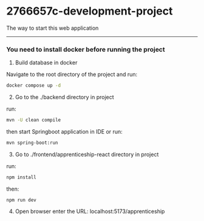 # 2766657c-development-project
The way to start this web application

---
### You need to install docker before running the project

1. Build database in docker

Navigate to the root directory of the project and run:

```bash
docker compose up -d
```

2. Go to the ./backend directory in project

run: 

```bash
mvn -U clean compile
```

then start Springboot application in IDE or run:

```bash
mvn spring-boot:run
```

3. Go to ./frontend/apprenticeship-react directory in project

run:

```bash
npm install
```

then:

```
npm run dev
```

4. Open browser enter the URL: localhost:5173/apprenticeship

